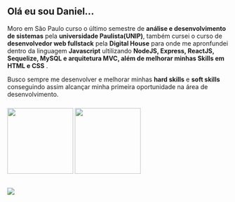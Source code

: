 
  
## Olá eu sou Daniel...
  
Moro em São Paulo curso o último semestre de **análise e desenvolvimento de sistemas** pela **universidade Paulista(UNIP)**, também cursei o curso de **desenvolvedor web fullstack** pela **Digital House** para onde me apronfundei dentro da linguagem **Javascript** ultilizando **NodeJS, Express, ReactJS, Sequelize, MySQL e arquitetura MVC, além de melhorar minhas Skills em HTML e CSS** .

Busco sempre me desenvolver e melhorar minhas **hard skills** e **soft skills** conseguindo assim alcançar minha primeira oportunidade na área de desenvolvimento.


  
### 

  <img height="150rem" src="https://github-readme-stats.vercel.app/api/top-langs/?username=DanSmithh&show_icons=true&theme=radical&layout=compact&langs_count=8"/>
  <img height="150rem" src="https://github-readme-stats.vercel.app/api?username=DanSmithh&show_icons=true&theme=radical"/>
</div>

<!-- Credits: https://github.com/anuraghazra/github-readme-stats -->

##

<div>
  <a href="https://www.linkedin.com/in/daniel-oliveira-8234aa1a7/"><img src="https://img.shields.io/badge/LinkedIn-000000?style=for-the-badge&logo=linkedin&logoColor=white"></a>
</div>

